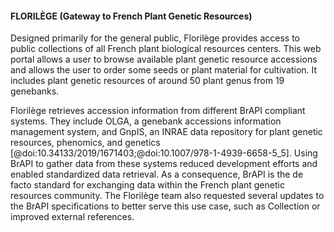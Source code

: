 #### FLORILÈGE (Gateway to French Plant Genetic Resources)

<!-- Alice B -->
Designed primarily for the general public, Florilège provides access to public collections of all French plant biological resources centers. This web portal allows a user to browse available plant genetic resource accessions and allows the user to order some seeds or plant material for cultivation. It includes plant genetic resources of around 50 plant genus from 19 genebanks.

Florilège retrieves accession information from different BrAPI compliant systems. They include OLGA, a genebank accessions information management system, and GnpIS, an INRAE data repository for plant genetic resources, phenomics, and genetics [@doi:10.34133/2019/1671403;@doi:10.1007/978-1-4939-6658-5_5]. Using BrAPI to gather data from these systems reduced development efforts and enabled standardized data retrieval. As a consequence, BrAPI is the de facto standard for exchanging data within the French plant genetic resources community. The Florilège team also requested several updates to the BrAPI specifications to better serve this use case, such as Collection or improved external references.

<!-- ![Figure Florilege Workflow](images/Schema_Florilege.jpg){#fig:Schema_Florilege width="100%"} -->
